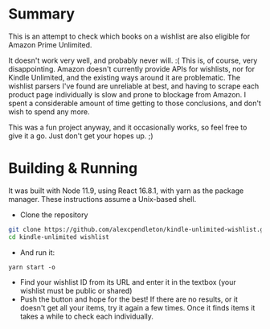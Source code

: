 # Summary

This is an attempt to check which books on a wishlist are also eligible for Amazon Prime Unlimited.

It doesn't work very well, and probably never will. :( This is, of course, very disappointing. Amazon doesn't currently provide APIs for wishlists, nor for Kindle Unlimited, and the existing ways around it are problematic. The wishlist parsers I've found are unreliable at best, and having to scrape each product page individually is slow and prone to blockage from Amazon. I spent a considerable amount of time getting to those conclusions, and don't wish to spend any more.

This was a fun project anyway, and it occasionally works, so feel free to give it a go. Just don't get your hopes up. ;)

# Building & Running

It was built with Node 11.9, using React 16.8.1, with yarn as the package manager. These instructions assume a Unix-based shell.

- Clone the repository

```bash
git clone https://github.com/alexcpendleton/kindle-unlimited-wishlist.git
cd kindle-unlimited wishlist
```

- And run it:

```
yarn start -o
```

- Find your wishlist ID from its URL and enter it in the textbox (your wishlist must be public or shared)
- Push the button and hope for the best! If there are no results, or it doesn't get all your items, try it again a few times. Once it finds items it takes a while to check each individually.
